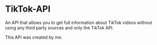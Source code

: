 # TikTok-API
An API that allows you to get full information about TikTok videos without using any third party sources and only the TikTok API.

This API was created by me.

